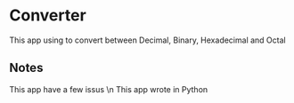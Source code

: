 # Converter
This app using to convert between Decimal, Binary, Hexadecimal and Octal
## Notes
This app have a few issus \n
This app wrote in Python

